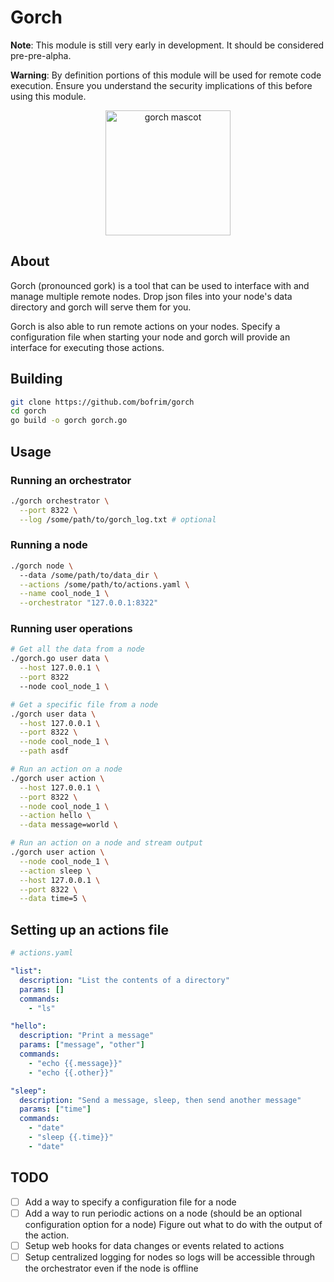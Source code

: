 # Gorch


__Note__: This module is still very early in development. It should be considered pre-pre-alpha.

__Warning__: By definition portions of this module will be used for remote code execution. Ensure you understand the security implications of this before using this module.

<p align="center">
  <img src="https://cdn.discordapp.com/attachments/1055542894221602816/1067475495580610590/image.png" alt="gorch mascot" width="200"/>
</p>

## About
Gorch (pronounced gork) is a tool that can be used to interface with and manage multiple remote nodes.
Drop json files into your node's data directory and gorch will serve them for you.

Gorch is also able to run remote actions on your nodes. Specify a configuration file when starting your node and gorch will provide an interface for executing those actions.

## Building

```bash
git clone https://github.com/bofrim/gorch
cd gorch
go build -o gorch gorch.go
```

## Usage

### Running an orchestrator

```bash
./gorch orchestrator \
  --port 8322 \
  --log /some/path/to/gorch_log.txt # optional
```

### Running a node

```bash
./gorch node \        
  --data /some/path/to/data_dir \
  --actions /some/path/to/actions.yaml \
  --name cool_node_1 \
  --orchestrator "127.0.0.1:8322"
```

### Running user operations

```bash
# Get all the data from a node
./gorch.go user data \
  --host 127.0.0.1 \
  --port 8322
  --node cool_node_1 \

# Get a specific file from a node
./gorch user data \
  --host 127.0.0.1 \
  --port 8322 \
  --node cool_node_1 \
  --path asdf

# Run an action on a node
./gorch user action \
  --host 127.0.0.1 \
  --port 8322 \
  --node cool_node_1 \
  --action hello \
  --data message=world \

# Run an action on a node and stream output
./gorch user action \
  --node cool_node_1 \
  --action sleep \
  --host 127.0.0.1 \
  --port 8322 \
  --data time=5 \
```

## Setting up an actions file

```yaml
# actions.yaml

"list":
  description: "List the contents of a directory"
  params: []
  commands:
    - "ls"

"hello":
  description: "Print a message"
  params: ["message", "other"]
  commands:
    - "echo {{.message}}"
    - "echo {{.other}}"

"sleep":
  description: "Send a message, sleep, then send another message"
  params: ["time"]
  commands:
    - "date"
    - "sleep {{.time}}"
    - "date"
```

## TODO

* [ ] Add a way to specify a configuration file for a node
* [ ] Add a way to run periodic actions on a node (should be an optional configuration option for a node) Figure out what to do with the output of the action.
* [ ] Setup web hooks for data changes or events related to actions
* [ ] Setup centralized logging for nodes so logs will be accessible through the orchestrator even if the node is offline
